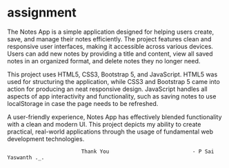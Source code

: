 # assignment 


The Notes App is a simple application designed for helping users create, save, and manage their notes efficiently. The project features clean and responsive user interfaces, making it accessible across various devices. Users can add new notes by providing a title and content, view all saved notes in an organized format, and delete notes they no longer need.

This project uses HTML5, CSS3, Bootstrap 5, and JavaScript. HTML5 was used for structuring the application, while CSS3 and Bootstrap 5 came into action for producing an neat responsive design. JavaScript handles all aspects of app interactivity and functionality, such as saving notes to use localStorage in case the page needs to be refreshed.

A user-friendly experience, Notes App has effectively blended functionality with a clean and modern UI. This project depicts my ability to create practical, real-world applications through the usage of fundamental web development technologies.



                            Thank You                           - P Sai Yaswanth ._.